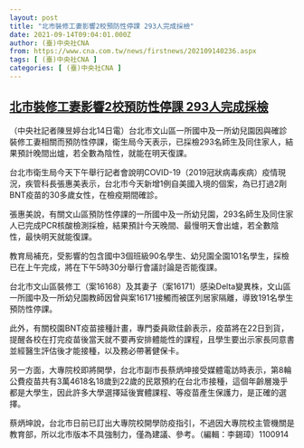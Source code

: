 ```yaml
---
layout: post
title: "北市裝修工妻影響2校預防性停課 293人完成採檢"
date: 2021-09-14T09:04:01.000Z
author: (臺)中央社CNA
from: https://www.cna.com.tw/news/firstnews/202109140236.aspx
tags: [ (臺)中央社CNA ]
categories: [ (臺)中央社CNA ]
---
```

<!--1631610241000-->
[北市裝修工妻影響2校預防性停課 293人完成採檢](https://www.cna.com.tw/news/firstnews/202109140236.aspx)
------

<div>
<div></div><div class="paragraph"><p>（中央社記者陳昱婷台北14日電）台北市文山區一所國中及一所幼兒園因與確診裝修工妻相關而預防性停課，衛生局今天表示，已採檢293名師生及同住家人，結果預計晚間出爐，若全數為陰性，就能在明天復課。</p><p>台北市衛生局今天下午舉行記者會說明COVID-19（2019冠狀病毒疾病）疫情現況，疾管科長張惠美表示，台北市今天新增1例自美國入境的個案，為已打過2劑BNT疫苗的30多歲女性，在檢疫期間確診。</p><p>張惠美說，有關文山區預防性停課的一所國中及一所幼兒園，293名師生及同住家人已完成PCR核酸檢測採檢，結果預計今天晚間、最慢明天會出爐，若全數陰性，最快明天就能復課。</p><p>教育局補充，受影響的包含國中3個班級90名學生、幼兒園全園101名學生，採檢已在上午完成，將在下午5時30分舉行會議討論是否能復課。</p><p>台北市文山區裝修工（案16168）及其妻子（案16171）感染Delta變異株，文山區一所國中及一所幼兒園教師因曾與案16171接觸而被匡列居家隔離，導致191名學生預防性停課。</p><p>此外，有關校園BNT疫苗接種計畫，專門委員歐佳齡表示，疫苗將在22日到貨，提醒各校在打完疫苗後當天就不要再安排體能性的課程，且學生要出示家長同意書並經醫生評估後才能接種，以及務必帶著健保卡。</p><p>另一方面，大專院校即將開學，台北市副市長蔡炳坤接受媒體電訪時表示，第8輪公費疫苗共有3萬4618名18歲到22歲的民眾預約在台北市接種，這個年齡層幾乎都是大學生，因此許多大學選擇延後實體課程、等疫苗產生保護力，是正確的選擇。</p><p>蔡炳坤說，台北市日前已訂出大專院校開學防疫指引，不過因大專院校主管機關是教育部，所以北市版本不具強制力，僅為建議、參考。（編輯：李錫璋）1100914</p></div>
</div>
